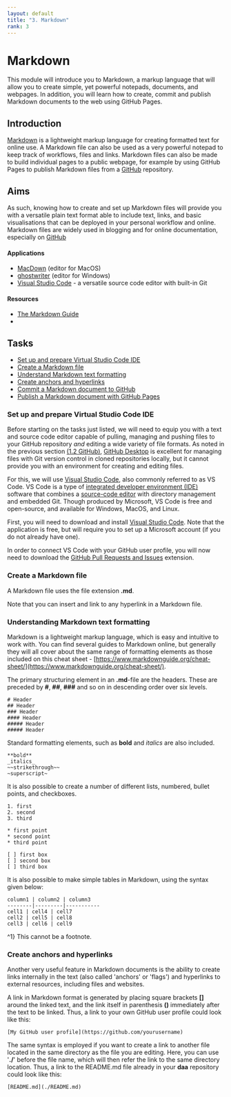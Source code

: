 ```yaml
---
layout: default
title: "3. Markdown"
rank: 3
---
```


# Markdown
This module will introduce you to Markdown, a markup language that will allow you to create simple, yet powerful notepads, documents, and webpages. In addition, you will learn how to create, commit and publish Markdown documents to the web using GitHub Pages.

## Introduction
[Markdown](https://daringfireball.net/projects/markdown/) is a lightweight markup language for creating formatted text for online use. A Markdown file can also be used as a very powerful notepad to keep track of workflows, files and links. Markdown files can also be made to build individual pages to a public webpage, for example by using GitHub Pages to publish Markdown files from a [GitHub](github.com) repository.

## Aims
As such, knowing how to create and set up Markdown files will provide you with a versatile plain text format able to include text, links, and basic visualisations that can be deployed in your personal workflow and online. Markdown files are widely used in blogging and for online documentation, especially on [GitHub](github.com)

#### Applications
* [MacDown](https://macdown.uranusjr.com) (editor for MacOS)
* [ghostwriter](https://wereturtle.github.io/ghostwriter/) (editor for Windows)
* [Visual Studio Code](https://code.visualstudio.com) - a versatile source code editor with built-in Git

#### Resources

* [The Markdown Guide](https://www.markdownguide.org)
* 

## Tasks
* [Set up and prepare Virtual Studio Code IDE](#vscode)
* [Create a Markdown file](#task1)
* [Understand Markdown text formatting](#task2)
* [Create anchors and hyperlinks](#task3)
* [Commit a Markdown document to GitHub](#task4)
* [Publish a Markdown document with GitHub Pages](#task5)

### <a id="vscode">Set up and prepare Virtual Studio Code IDE</a>

Before starting on the tasks just listed, we will need to equip you with a text and source code editor capable of pulling, managing and pushing files to your GitHub repository _and_ editing a wide variety of file formats. As noted in the previous section [(1.2 GitHub)](./1_2_github.md), [GitHub Desktop](https://desktop.github.com) is excellent for managing files with Git version control in cloned repositories locally, but it cannot provide you with an environment for creating and editing files.

For this, we will use [Visual Studio Code](https://code.visualstudio.com), also commonly referred to as VS Code. VS Code is a type of [integrated developer environment (IDE)](https://en.wikipedia.org/wiki/Integrated_development_environment) software that combines a [source-code editor](https://en.wikipedia.org/wiki/Source-code_editor) with directory management and embedded Git. Though produced by Microsoft, VS Code is free and open-source, and available for Windows, MacOS, and Linux.

First, you will need to download and install [Visual Studio Code](https://code.visualstudio.com). Note that the application is free, but will require you to set up a Microsoft account (if you do not already have one).

In order to connect VS Code with your GitHub user profile, you will now need to download the [GitHub Pull Requests and Issues](https://code.visualstudio.com/docs/editor/github) extension.

### <a id="task1">Create a Markdown file</a>
A Markdown file uses the file extension **.md**.

Note that you can insert and link to any hyperlink in a Markdown file.

### <a id="task2">Understanding Markdown text formatting</a>
Markdown is a lightweight markup language, which is easy and intuitive to work with. You can find several guides to Markdown online, but generally they will all cover about the same range of formatting elements as those included on this cheat sheet - [https://www.markdownguide.org/cheat-sheet/](https://www.markdownguide.org/cheat-sheet/).

The primary structuring element in an **.md**-file are the headers. These are preceded by **#**, **##**, **###** and so on in descending order over six levels.

```
# Header
## Header
### Header
#### Header
##### Header
##### Header
```

Standard formatting elements, such as **bold** and _italics_ are also included.

```
**bold**
_italics_
~~strikethrough~~
~superscript~
```
It is also possible to create a number of different lists, numbered, bullet points, and checkboxes.

```
1. first
2. second
3. third

* first point
* second point
* third point

[ ] first box
[ ] second box
[ ] third box
```

It is also possible to make simple tables in Markdown, using the syntax given below:

```
column1 | column2 | column3
--------|---------|-----------
cell1 | cell4 | cell7
cell2 | cell5 | cell8
cell3 | cell6 | cell9
```

^1} This cannot be a footnote.

### <a id="task3">Create anchors and hyperlinks</a>
Another very useful feature in Markdown documents is the ability to create links internally in the text (also called 'anchors' or 'flags') and hyperlinks to external resources, including files and websites.

A link in Markdown format is generated by placing square brackets **[]** around the linked text, and the link itself in parenthesis **()** immediately after the text to be linked. Thus, a link to your own GitHub user profile could look like this:

```
[My GitHub user profile](https://github.com/yourusername)
```

The same syntax is employed if you want to create a link to another file located in the same directory as the file you are editing. Here, you can use '**./**' before the file name, which will then refer the link to the same directory location. Thus, a link to the README.md file already in your **daa** repository could look like this:

```
[README.md](./README.md)
```


